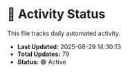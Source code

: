 # 🤖 Activity Status

This file tracks daily automated activity.

- **Last Updated:** 2025-08-29 14:30:13
- **Total Updates:** 79
- **Status:** 🟢 Active
